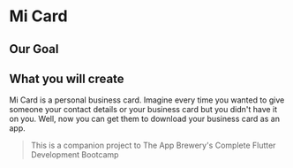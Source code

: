 

# Mi Card

## Our Goal



## What you will create

Mi Card is a personal business card. Imagine every time you wanted to give someone your contact details or your business card but you didn't have it on you. Well, now you can get them to download your business card as an app.




>This is a companion project to The App Brewery's Complete Flutter Development Bootcamp


